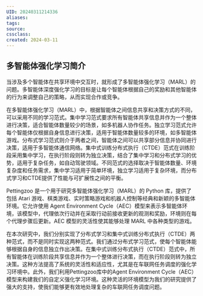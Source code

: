 ```yaml
---
UID: 20240311214336 
aliases: 
tags: 
source: 
cssclass: 
created: 2024-03-11
---
```

## 多智能体强化学习简介


当涉及多个智能体在共享环境中交互时，就形成了多智能体强化学习（MARL）的问题。多智能体深度强化学习的目标是让每个智能体根据自己的奖励和其他智能体的行为来调整自己的策略，从而实现合作或竞争。


在多智能体强化学习（MARL）中，根据智能体之间信息共享和决策方式的不同，可以采用不同的学习范式。集中学习范式要求所有智能体共享信息并作为一个整体进行决策，适合智能体数量较少的场景，如多机器人协作任务。独立学习范式允许每个智能体仅根据自身信息进行决策，适用于智能体数量较多的环境，如多智能体游戏。分布式学习范式则介于两者之间，智能体之间可以共享部分信息并协同进行决策，适用于多智能体通信网络。集中式训练分布式执行（CTDE）范式在训练阶段采用集中学习，在执行阶段则转为独立决策，结合了集中学习和分布式学习的优势，适用于复杂任务，如自动驾驶领域。不同范式的选择取决于智能体数量、环境复杂度和任务需求，集中学习适用于简单环境，独立学习适用于复杂环境，而分布式学习和CTDE提供了性能与可扩展性之间的平衡。

Pettingzoo 是一个用于研究多智能体强化学习（MARL）的 Python 库，提供了包括 Atari 游戏、棋类游戏、实时策略游戏和机器人控制等经典和新颖的多智能体环境。它允许使用 Agent Environment Cycle（AEC）模型来表示多智能体环境，该模型中，代理依次行动并在采取行动前接收更新的观测和奖励，环境则在每个代理步骤后更新。AEC 模型的灵活性使其能够处理 MARL 中各种类型的游戏。

在本次研究中，我们分别实现了分布式学习和集中式训练分布式执行（CTDE）两种范式，而不是同时实现这两种范式。我们通过分布式学习范式，使每个智能体能够根据自身的信息独立作出决策。在集中式训练分布式执行（CTDE）范式中，所有智能体在训练阶段共享信息并作为一个整体进行决策，而在执行阶段则转为独立决策。这种方法提高了系统的灵活性和适应性，尤其是在车联网任务调度的强化学习环境中。此外，我们利用Pettingzoo库中的Agent Environment Cycle（AEC）模型来构建我们的自定义强化学习环境。这种灵活的环境模型为我们的研究提供了强大的支持，使我们能够更有效地处理复杂的车联网任务调度问题。
